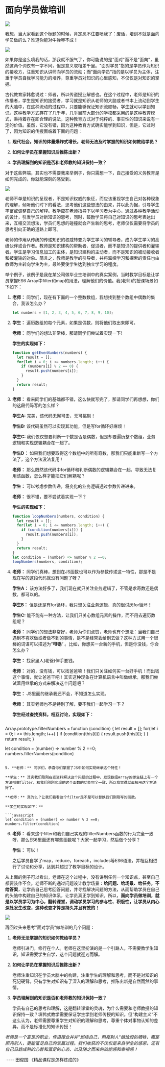 # 面向学员做培训

![](http://ww1.sinaimg.cn/large/af4e9f79ly1g5t88o12pyj20sg0bkwiu.jpg)

我想，当大家看到这个标题的时候，肯定忍不住要喷我了：废话，培训不就是面向学员做的么？难道你能对牛弹琴不成！

![](http://ww1.sinaimg.cn/large/af4e9f79ly1g5ta1brkoaj20dt08fwfi.jpg)

如果你是这么喷我的话，那我就不服气了，你可能说的是"面对"而不是"面向"，虽然这两个词仅有一字不同，但是意义取相差千里。"面对学员"指的是学员作为知识的接收方，注重知识从讲师向学员的流动；而"面向学员"指的是以学员为主体，注重于学员自我学习能力的培养，尊重学员对知识的心里感知，不仅仅是对知识的掌握。

古代教育家韩愈说过：师者，所以传道授业解惑也。在这个过程中，老师是知识的传播者，学生是知识的接受者，学习就是知识从老师的大脑或者书本上流动到学生的大脑中，在这种流动的过程中，只要能够保证知识流顺畅，学生就可以学到知识。这种教学方式存在了几千年，几乎目前大部分的学校都采用的是这种教育模式，秉持着存在即合理的说法，这种教育方式对于纯粹的、事实性的知识来说有一定的价值。虽然，它没有错，因为这种教育方式确实能学到知识，但是，它过时了，因为知识的传授面临着下面的问题：

1. **现代社会，知识的体量爆炸式增长，老师无法及时掌握的知识如何教给学员？**

2. **如何让学员在掌握知识后推陈出新？**

3. **学员理解到的知识是否和老师教的知识保持一致？**

对于这些弊端，其实也不需要我来举例子，你只需想一下，自己接受的义务教育是如何完成的，你就能深刻的感受到。

![](http://ww1.sinaimg.cn/large/af4e9f79ly1g5t8v9qnysj20f008oju6.jpg)

老师不单是知识的呈现者，不是知识权威的象征，而应该重视学生自己对各种现象的理解，倾听他们时下的看法，思考他们这些想法的由来，并以此为据，引导学生丰富或调整自己的解释。教学应在老师指导下以学习者为中心，通过各种教学活动的设计，引发学员对新知识的思考，同时，鼓励学员将自己对知识的思考表达出来，互相交流想法，学员们思想的碰撞就会产生新的思考，老师仅仅需要将学员的思考引向正确的道路上即可。

老师的作用从传统的传递知识的权威转变为学生学习的辅导者，成为学生学习的高级伙伴或合作者。教师是知识建构的帮助者、促进者，而不是知识的提供者和灌输者。学生是学习信息加工的主体，是知识建构的主动者，而不是知识的被动接收者和被灌输的对象。简言之，教师是教学的引导者，并将监控学习和探索的责任也由教师为主转向学生为主，最终要使学生达到独立学习的程度。

举个例子，该例子是我在某公司做毕业生培训中的真实案例，当时教学目标是让学员掌握ES6 Array中filter和map的用法，理解他们的价值。我(老师)的授课场景如下如下：

1. **老师：** 同学们，现在有下面的一个整数数组，我想找到整个数组中偶数的集合，我该怎么办？

   ```javascript
   let numbers = [1, 2, 3, 4, 5, 6, 7, 8, 9, 10];
   ```

2. **学生：** 遍历数组的每个元素，如果是偶数，则将他们取出来即可。

   **老师：** 同学们的想法非常棒，那请同学们尝试着实现一下!

   **学生的实现如下：**

   ```javascript
   function getEvenNumbers(numbers) {
     let result = [];
     for(let i = 0; i <= numbers.length; i++) {
       if (numbers[i] % 2 == 0) {
         result.push(numbers[i]);
       }
     }
     return result;
   }
   ```

3. **老师：** 看来同学们的基础都不错，这么快就写完了，那请同学们再想想，你们的这段代码写的怎么样？

   **学生A:**  完美，该代码无懈可击，无可挑剔！

   **学生B:**  该代码虽然可以实现其功能，但是写for循环好麻烦！

   **学生C:**  我们仅仅想要判断一个数是否是偶数，但是却要遍历整个数组，业务逻辑和实现逻辑耦合在一起了。

   **学生D：** 如果我们想要取得这个数组中的所有奇数，那我们只能重新写一个方法了，这个方法没法复用！

   **老师：**  那么既然该代码中for循环和判断偶数的逻辑耦合在一起，导致无法复用该函数，怎么样才能把它们解耦呢？

   **学生：** 可以考虑参数传递，将变化的业务逻辑通过参数传递进来。

   **老师：** 很不错，要不尝试着实现一下？

   **学生的实现如下：**

   ```javascript
   function loopNumbers(numbers, condition) {
     let result = [];
     for(let i = 0; i <= numbers.length; i++) {
       if (condition(numbers[i])) {
         result.push(numbers[i]);
       }
     }
     return result;
   }
   let condition = (number) => number % 2 ==0;
   loopNumbers(numbers, condition);
   ```

4. **老师：** 同学们真棒，想到在JS函数也可以作为参数传递这一特性，那是不是现在写的这段代码就没有问题了呀？

   **学生A：** 该方法好多了，我们现在就只关注业务逻辑了，不管是求奇数还是偶数，都可以的。

   **学生B：** 但是还是有for循环，我只想关注业务逻辑，真的很讨厌for循环！

   **学生C:**    能不能有一种方法，让我们只关心数组元素的操作，而不用去遍历数组呢？

   **老师：**  同学们的想法非常好，老师为你们点赞，老师也有个想法：当我们自己遇到不喜欢做或者做不到的事情，是不是经常丢给别去做？这种方式用一个很棒的词语可以描述为”**甩锅**“ 。比如，你想买一台新的手机，但是你没钱，你会怎么办？

   **学生：** 找家里人(老爸)伸手要钱。

   **老师：** 对的，没有钱，可以找爸爸嘛！我们只关注如何买一台好手机！而出钱这个事情，就让爸爸干吧！其实这种现象在计算机语言中叫做继承，那我们尝试着用继承的方式来解决这个问题吧？

   **学生：** JS里面的继承我还不会，不知道怎么实现。

   **老师：** 其实老师也不是特别了解，要不我们一起学习一下？

   **学生经过查找资料，相互讨论，实现如下：**

   ```javascript
Array.prototype.filterNumbers = function (condition) {
     let result = [];
     for(let i = 0; i <= this.length; i++) {
       if (condition(this[i])) {
         result.push(this[i]);
       }
     }
     return result;
   }
   
   let condition = (number) => number % 2 ==0;
   numbers.filterNumbers(condition)
   ```
   
5. **老师：** 同学们，恭喜你们掌握了JS中如何实现继承这个特性！

   **学生：** 其实我们刚刚在查资料解决这个问题的过程中，发现数组Array的原生链上有一个方法叫做filter，和我们刚刚实现的这个函数的功能完全一致，所以我觉得就直接用这个方法好了。

   **老师：** 真的么？让我们看看这个filter是不是可以替换我们刚刚写的函数。

   **学生的实现如下：**

   ```javascript
   let condition = (number) => number % 2 ==0;
   numbers.filter(condition)
   ```

6. **老师：** 看来这个filter和我们自己实现的filterNumbers函数的行为完全一致呀，那么ES6里面还有哪些函数呢？大家一起学习，然后做个分享？

   **学生：** 可以！

   之后学员自学了map，reduce，foreach，includes等ES6语法，并相互相进行了讨论和分享，达到并超过了教学目标的设计。

从上面的例子可以看出，老师在这个过程中，没有讲到任何一个知识点，甚至自己都要装作不会。老师不断的通过问题设计教学场景：**给问题、给场景、给任务，不给答案**，让学员自己思考回答问题，并寻找解决问题的方法，从而帮助学员在自己的头脑中构建自己的知识体系，让学员真正学到知识。所以，**面向学员做培训，就是以学员学习为中心，翻转课堂，调动学员学习的参与性、积极性，让学员从内心深处发生改变，这种改变才算是持久并且有效的！**

![](http://ww1.sinaimg.cn/large/af4e9f79ly1g5ta4zxozjj20i30hbn0s.jpg)

再回过头来思考”面对学员“做培训的几个问题：

1. **老师无法掌握的知识如何教给学员？**

   老师引进门，修行在个人。老师在这里扮演的是一个引路人，不需要教学生知识，知识需要学生自学，这个问题就迎刃而解。

2. **如何让学员在掌握知识后推陈出新？**

   老师注重知识在学员大脑中的构建，注重学生的理解和思考，而不是对知识的死记硬背。只有学生对知识有了深入的理解和思考，推陈出新是自然而然的事情。

3. **学员理解到的知识是否和老师教的知识保持一致？**

   学员有自己的思考和理解，这是翻转课堂的灵魂，为什么需要和老师教授的知识保持一致？填鸭式教学需要保证学生学到老师传授的知识，但”构建主义“不这么认为，老师需要尊重学生对知识的理解和思考，尊重个体对事物认知的差异，而不是标准化的知识传授！

​       *老师是一个富足的职业，传道授业并非”燃烧自己，照亮别人“蜡烛般的牺牲，而是照亮别人，更能富足自己的双赢过程。我们收获的不仅仅是来自学生的感恩，还有自己日趋成熟的心智和富足的心态，以及随之而来的效能感和幸福感！*

​                                                                                                                           ---- 田俊国 《精品课程是怎样炼成的》